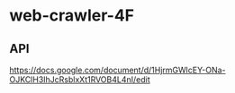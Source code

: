 # web-crawler-4F

## API
https://docs.google.com/document/d/1HjrmGWlcEY-ONa-OJKClH3IhJcRsblxXt1RVOB4L4nI/edit